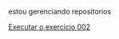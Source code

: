  estou gerenciando repositorios

<a href="https://euler-lemos.github.io/HTML-CSS/exe002/index.html">Executar o exercício 002</a>